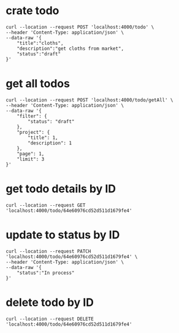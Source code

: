 # crate todo

    curl --location --request POST 'localhost:4000/todo' \
    --header 'Content-Type: application/json' \
    --data-raw '{
        "title":"cloths",
        "description":"get cloths from market",
        "status":"draft"
    }'



# get all  todos

    curl --location --request POST 'localhost:4000/todo/getAll' \
    --header 'Content-Type: application/json' \
    --data-raw '{
        "filter": {
            "status": "draft"
        },
        "project": {
            "title": 1,
            "description": 1
        },
        "page": 1,
        "limit": 3
    }'


# get todo details by ID
    curl --location --request GET 'localhost:4000/todo/64e60976cd52d511d1679fe4'


# update to status by ID

    curl --location --request PATCH 'localhost:4000/todo/64e60976cd52d511d1679fe4' \
    --header 'Content-Type: application/json' \
    --data-raw '{
        "status":"In process"
    }'


# delete todo by ID

    curl --location --request DELETE 'localhost:4000/todo/64e60976cd52d511d1679fe4'